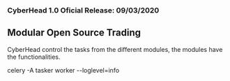 ### CyberHead 1.0 Oficial Release: 09/03/2020
## Modular Open Source Trading
CyberHead control the tasks from the different modules, the modules have the functionalities.


celery -A tasker worker --loglevel=info
